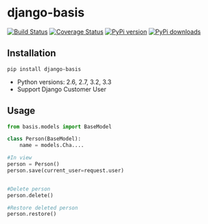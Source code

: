 # django-basis
[![Build Status](https://travis-ci.org/frecar/django-basis.png?branch=master)](https://travis-ci.org/frecar/django-basis)
[![Coverage Status](https://coveralls.io/repos/frecar/django-basis/badge.png)](https://coveralls.io/r/frecar/django-basis)
[![PyPi version](https://pypip.in/v/django-basis/badge.png)](https://crate.io/packages/django-basis/)
[![PyPi downloads](https://pypip.in/d/django-basis/badge.png)](https://crate.io/packages/django-basis/)

## Installation
    pip install django-basis


 - Python versions: 2.6, 2.7, 3.2, 3.3
 - Support Django Customer User


## Usage

```python
from basis.models import BaseModel

class Person(BaseModel):
    name = models.Cha....

#In view
person = Person()
person.save(current_user=request.user)


#Delete person
person.delete()

#Restore deleted person
person.restore()
```
